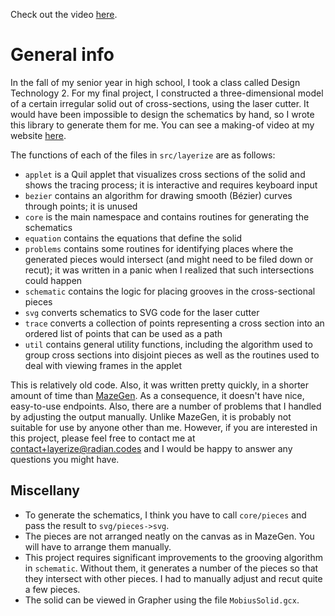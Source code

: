 Check out the video [here](https://youtu.be/SpUkQ700BqQ).

# General info

In the fall of my senior year in high school, I took a class called
Design Technology 2. For my final project, I constructed a
three-dimensional model of a certain irregular solid out of
cross-sections, using the laser cutter. It would have been impossible
to design the schematics by hand, so I wrote this library to generate
them for me. You can see a making-of video at my
website [here][other projects].

The functions of each of the files in `src/layerize` are as follows:
- `applet` is a Quil applet that visualizes cross sections of the
  solid and shows the tracing process; it is interactive and requires
  keyboard input
- `bezier` contains an algorithm for drawing smooth (Bézier) curves
  through points; it is unused
- `core` is the main namespace and contains routines for generating
  the schematics
- `equation` contains the equations that define the solid
- `problems` contains some routines for identifying places where the
  generated pieces would intersect (and might need to be filed down or
  recut); it was written in a panic when I realized that such
  intersections could happen
- `schematic` contains the logic for placing grooves in the
  cross-sectional pieces
- `svg` converts schematics to SVG code for the laser cutter
- `trace` converts a collection of points representing a cross section
  into an ordered list of points that can be used as a path
- `util` contains general utility functions, including the algorithm
  used to group cross sections into disjoint pieces as well as the
  routines used to deal with viewing frames in the applet

This is relatively old code. Also, it was written pretty quickly, in a
shorter amount of time than [MazeGen][mazegen]. As a consequence, it
doesn't have nice, easy-to-use endpoints. Also, there are a number of
problems that I handled by adjusting the output manually. Unlike
MazeGen, it is probably not suitable for use by anyone other than me.
However, if you are interested in this project, please feel free to
contact me at [contact+layerize@radian.codes][email] and I would be
happy to answer any questions you might have.

## Miscellany

- To generate the schematics, I think you have to call `core/pieces`
  and pass the result to `svg/pieces->svg`.
- The pieces are not arranged neatly on the canvas as in MazeGen. You
  will have to arrange them manually.
- This project requires significant improvements to the grooving
  algorithm in `schematic`. Without them, it generates a number of the
  pieces so that they intersect with other pieces. I had to manually
  adjust and recut quite a few pieces.
- The solid can be viewed in Grapher using the file `MobiusSolid.gcx`.

[email]: mailto:contact+layerize@radian.codes
[mazegen]: https://github.com/radian-software/MazeGen
[other projects]: https://intuitiveexplanations.com/other-projects/
